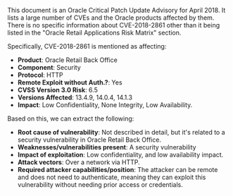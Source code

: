 This document is an Oracle Critical Patch Update Advisory for April 2018. It lists a large number of CVEs and the Oracle products affected by them. There is no specific information about CVE-2018-2861 other than it being listed in the "Oracle Retail Applications Risk Matrix" section.

Specifically, CVE-2018-2861 is mentioned as affecting:
*   **Product**: Oracle Retail Back Office
*   **Component**: Security
*   **Protocol**: HTTP
*   **Remote Exploit without Auth.?**: Yes
*  **CVSS Version 3.0 Risk**: 6.5
*  **Versions Affected**: 13.4.9, 14.0.4, 14.1.3
*   **Impact**: Low Confidentiality, None Integrity, Low Availability.

Based on this, we can extract the following:

*   **Root cause of vulnerability**: Not described in detail, but it's related to a security vulnerability in Oracle Retail Back Office.
*   **Weaknesses/vulnerabilities present**: A security vulnerability
*   **Impact of exploitation**: Low confidentiality, and low availability impact.
*   **Attack vectors**: Over a network via HTTP.
*   **Required attacker capabilities/position**: The attacker can be remote and does not need to authenticate, meaning they can exploit this vulnerability without needing prior access or credentials.
